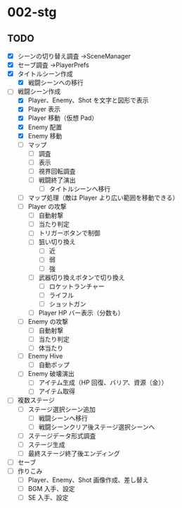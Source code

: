 # 002-stg

## TODO

- [x] シーンの切り替え調査 →SceneManager
- [x] セーブ調査 →PlayerPrefs
- [x] タイトルシーン作成
  - [x] 戦闘シーンへの移行
- [ ] 戦闘シーン作成
  - [x] Player、Enemy、Shot を文字と図形で表示
  - [x] Player 表示
  - [x] Player 移動（仮想 Pad）
  - [x] Enemy 配置
  - [x] Enemy 移動
  - [ ] マップ
    - [ ] 調査
    - [ ] 表示
    - [ ] 視界回転調査
    - [ ] 戦闘終了演出
      - [ ] タイトルシーンへ移行
  - [ ] マップ処理（敵は Player より広い範囲を移動できる）
  - [ ] Player の攻撃
    - [ ] 自動射撃
    - [ ] 当たり判定
    - [ ] トリガーボタンで制御
    - [ ] 狙い切り換え
      - [ ] 近
      - [ ] 弱
      - [ ] 強
    - [ ] 武器切り換えボタンで切り換え
      - [ ] ロケットランチャー
      - [ ] ライフル
      - [ ] ショットガン
    - [ ] Player HP バー表示（分数も）
  - [ ] Enemy の攻撃
    - [ ] 自動射撃
    - [ ] 当たり判定
    - [ ] 体当たり
  - [ ] Enemy Hive
    - [ ] 自動ポップ
  - [ ] Enemy 破壊演出
    - [ ] アイテム生成（HP 回復、バリア、資源（金））
    - [ ] アイテム取得
- [ ] 複数ステージ
  - [ ] ステージ選択シーン追加
    - [ ] 戦闘シーンへ移行
    - [ ] 戦闘シーンクリア後ステージ選択シーンへ
  - [ ] ステージデータ形式調査
  - [ ] ステージ生成
  - [ ] 最終ステージ終了後エンディング
- [ ] セーブ
- [ ] 作りこみ
  - [ ] Player、Enemy、Shot 画像作成、差し替え
  - [ ] BGM 入手、設定
  - [ ] SE 入手、設定
